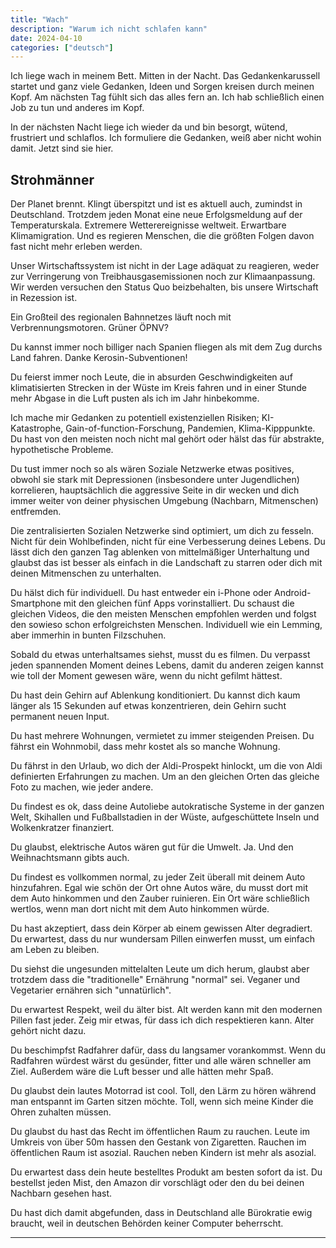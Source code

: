 ```yaml
---
title: "Wach"
description: "Warum ich nicht schlafen kann"
date: 2024-04-10
categories: ["deutsch"]
---
```


Ich liege wach in meinem Bett. Mitten in der Nacht. Das Gedankenkarussell startet und ganz viele Gedanken, Ideen und Sorgen kreisen durch meinen Kopf. Am nächsten Tag fühlt sich das alles fern an. Ich hab schließlich einen Job zu tun und anderes im Kopf. 

In der nächsten Nacht liege ich wieder da und bin besorgt, wütend, frustriert und schlaflos. Ich formuliere die Gedanken, weiß aber nicht wohin damit. 
Jetzt sind sie hier.

## Strohmänner
Der Planet brennt. Klingt überspitzt und ist es aktuell auch, zumindst in Deutschland. Trotzdem jeden Monat eine neue Erfolgsmeldung auf der Temperaturskala. Extremere Wetterereignisse weltweit. Erwartbare Klimamigration. Und es regieren Menschen, die die größten Folgen davon fast nicht mehr erleben werden.

Unser Wirtschaftssystem ist nicht in der Lage adäquat zu reagieren, weder zur Verringerung von Treibhausgasemissionen noch zur Klimaanpassung. Wir werden versuchen den Status Quo beizbehalten, bis unsere Wirtschaft in Rezession ist.

Ein Großteil des regionalen Bahnnetzes läuft noch mit Verbrennungsmotoren. Grüner ÖPNV? 

Du kannst immer noch billiger nach Spanien fliegen als mit dem Zug durchs Land fahren. Danke Kerosin-Subventionen!

Du feierst immer noch Leute, die in absurden Geschwindigkeiten auf klimatisierten Strecken in der Wüste im Kreis fahren und in einer Stunde mehr Abgase in die Luft pusten als ich im Jahr hinbekomme.

Ich mache mir Gedanken zu potentiell existenziellen Risiken; KI-Katastrophe,  Gain-of-function-Forschung, Pandemien, Klima-Kipppunkte. Du hast von den meisten noch nicht mal gehört oder hälst das für abstrakte, hypothetische Probleme.

Du tust immer noch so als wären Soziale Netzwerke etwas positives, obwohl sie stark mit Depressionen (insbesondere unter Jugendlichen) korrelieren, hauptsächlich die aggressive Seite in dir wecken und dich immer weiter von deiner physischen Umgebung (Nachbarn, Mitmenschen) entfremden.

Die zentralisierten Sozialen Netzwerke sind optimiert, um dich zu fesseln. Nicht für dein Wohlbefinden, nicht für eine Verbesserung deines Lebens. Du lässt dich den ganzen Tag ablenken von mittelmäßiger Unterhaltung und glaubst das ist besser als einfach in die Landschaft zu starren oder dich mit deinen Mitmenschen zu unterhalten.

Du hälst dich für individuell. Du hast entweder ein i-Phone oder Android-Smartphone mit den gleichen fünf Apps vorinstalliert. Du schaust die gleichen Videos, die den meisten Menschen empfohlen werden und folgst den sowieso schon erfolgreichsten Menschen. Individuell wie ein Lemming, aber immerhin in bunten Filzschuhen.

Sobald du etwas unterhaltsames siehst, musst du es filmen. Du verpasst jeden spannenden Moment deines Lebens, damit du anderen zeigen kannst wie toll der Moment gewesen wäre, wenn du nicht gefilmt hättest.

Du hast dein Gehirn auf Ablenkung konditioniert. Du kannst dich kaum länger als 15 Sekunden auf etwas konzentrieren, dein Gehirn sucht permanent neuen Input.

Du hast mehrere Wohnungen, vermietet zu immer steigenden Preisen. Du fährst ein Wohnmobil, dass mehr kostet als so manche Wohnung. 

Du fährst in den Urlaub, wo dich der Aldi-Prospekt hinlockt, um die von Aldi definierten Erfahrungen zu machen. Um an den gleichen Orten das gleiche Foto zu machen, wie jeder andere.

Du findest es ok, dass deine Autoliebe autokratische Systeme in der ganzen Welt, Skihallen und Fußballstadien in der Wüste, aufgeschüttete Inseln und Wolkenkratzer finanziert.

Du glaubst, elektrische Autos wären gut für die Umwelt. Ja. Und den Weihnachtsmann gibts auch.

Du findest es vollkommen normal, zu jeder Zeit überall mit deinem Auto hinzufahren. Egal wie schön der Ort ohne Autos wäre, du musst dort mit dem Auto hinkommen und den Zauber ruinieren. Ein Ort wäre schließlich wertlos, wenn man dort nicht mit dem Auto hinkommen würde.

Du hast akzeptiert, dass dein Körper ab einem gewissen Alter degradiert. Du erwartest, dass du nur wundersam Pillen einwerfen musst, um einfach am Leben zu bleiben.

Du siehst die ungesunden mittelalten Leute um dich herum, glaubst aber trotzdem dass die "traditionelle" Ernährung "normal" sei. Veganer und Vegetarier ernähren sich "unnatürlich".

Du erwartest Respekt, weil du älter bist. Alt werden kann mit den modernen Pillen fast jeder. Zeig mir etwas, für dass ich dich respektieren kann. Alter gehört nicht dazu.

Du beschimpfst Radfahrer dafür, dass du langsamer vorankommst. Wenn du Radfahren würdest wärst du gesünder, fitter und alle wären schneller am Ziel. Außerdem wäre die Luft besser und alle hätten mehr Spaß.

Du glaubst dein lautes Motorrad ist cool. Toll, den Lärm zu hören während man entspannt im Garten sitzen möchte. Toll, wenn sich meine Kinder die Ohren zuhalten müssen.

Du glaubst du hast das Recht im öffentlichen Raum zu rauchen. Leute im Umkreis von über 50m hassen den Gestank von Zigaretten. Rauchen im öffentlichen Raum ist asozial. Rauchen neben Kindern ist mehr als asozial.

Du erwartest dass dein heute bestelltes Produkt am besten sofort da ist. Du bestellst jeden Mist, den Amazon dir vorschlägt oder den du bei deinen Nachbarn gesehen hast.

Du hast dich damit abgefunden, dass in Deutschland alle Bürokratie ewig braucht, weil in deutschen Behörden keiner Computer beherrscht.

---
